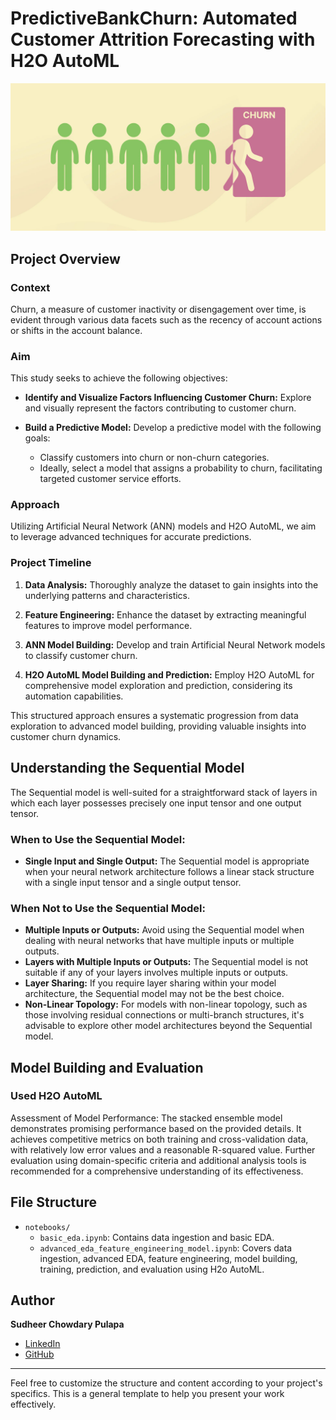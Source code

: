 # PredictiveBankChurn: Automated Customer Attrition Forecasting with H2O AutoML

![Project Banner](https://github.com/sudheerpulapa/ChurnForecast-H2OAutoML/blob/main/customerchurn.png)

## Project Overview

### Context
Churn, a measure of customer inactivity or disengagement over time, is evident through various data facets such as the recency of account actions or shifts in the account balance.

### Aim
This study seeks to achieve the following objectives:

- **Identify and Visualize Factors Influencing Customer Churn:**
  Explore and visually represent the factors contributing to customer churn.

- **Build a Predictive Model:**
  Develop a predictive model with the following goals:

  - Classify customers into churn or non-churn categories.
  - Ideally, select a model that assigns a probability to churn, facilitating targeted customer service efforts.

### Approach
Utilizing Artificial Neural Network (ANN) models and H2O AutoML, we aim to leverage advanced techniques for accurate predictions.

### Project Timeline
1. **Data Analysis:**
   Thoroughly analyze the dataset to gain insights into the underlying patterns and characteristics.

2. **Feature Engineering:**
   Enhance the dataset by extracting meaningful features to improve model performance.

3. **ANN Model Building:**
   Develop and train Artificial Neural Network models to classify customer churn.

4. **H2O AutoML Model Building and Prediction:**
   Employ H2O AutoML for comprehensive model exploration and prediction, considering its automation capabilities.

This structured approach ensures a systematic progression from data exploration to advanced model building, providing valuable insights into customer churn dynamics.

## Understanding the Sequential Model

The Sequential model is well-suited for a straightforward stack of layers in which each layer possesses precisely one input tensor and one output tensor.

### When to Use the Sequential Model:

- **Single Input and Single Output:** The Sequential model is appropriate when your neural network architecture follows a linear stack structure with a single input tensor and a single output tensor.

### When Not to Use the Sequential Model:

- **Multiple Inputs or Outputs:** Avoid using the Sequential model when dealing with neural networks that have multiple inputs or multiple outputs.
- **Layers with Multiple Inputs or Outputs:** The Sequential model is not suitable if any of your layers involves multiple inputs or outputs.
- **Layer Sharing:** If you require layer sharing within your model architecture, the Sequential model may not be the best choice.
- **Non-Linear Topology:** For models with non-linear topology, such as those involving residual connections or multi-branch structures, it's advisable to explore other model architectures beyond the Sequential model.

## Model Building and Evaluation

### Used H2O AutoML

Assessment of Model Performance: The stacked ensemble model demonstrates promising performance based on the provided details. It achieves competitive metrics on both training and cross-validation data, with relatively low error values and a reasonable R-squared value. Further evaluation using domain-specific criteria and additional analysis tools is recommended for a comprehensive understanding of its effectiveness.

## File Structure

- `notebooks/`
  - `basic_eda.ipynb`: Contains data ingestion and basic EDA.
  - `advanced_eda_feature_engineering_model.ipynb`: Covers data ingestion, advanced EDA, feature engineering, model building, training, prediction, and evaluation using H2o AutoML.

## Author

**Sudheer Chowdary Pulapa**
- [LinkedIn](https://www.linkedin.com/in/sudheer-chowdary-a2530a150/)
- [GitHub]([https://github.com/yourgithubusername](https://github.com/sudheerpulapa))

---

Feel free to customize the structure and content according to your project's specifics. This is a general template to help you present your work effectively.

